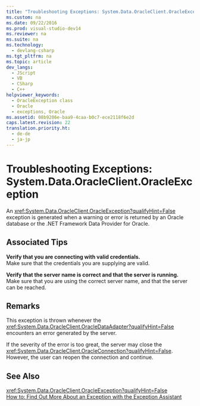 ```yaml
---
title: "Troubleshooting Exceptions: System.Data.OracleClient.OracleException"
ms.custom: na
ms.date: 09/22/2016
ms.prod: visual-studio-dev14
ms.reviewer: na
ms.suite: na
ms.technology: 
  - devlang-csharp
ms.tgt_pltfrm: na
ms.topic: article
dev_langs: 
  - JScript
  - VB
  - CSharp
  - C++
helpviewer_keywords: 
  - OracleException class
  - Oracle
  - exceptions, Oracle
ms.assetid: 08b9206e-baa9-4caa-b0c7-ece2118f6e2d
caps.latest.revision: 22
translation.priority.ht: 
  - de-de
  - ja-jp
---
```

# Troubleshooting Exceptions: System.Data.OracleClient.OracleException
An <xref:System.Data.OracleClient.OracleException?qualifyHint=False> exception is generated when a warning or error is returned by an Oracle database or the .NET Framework Data Provider for Oracle.  
  
## Associated Tips  
 **Verify that you are connecting with valid credentials.**  
 Make sure that the credentials you are supplying are valid.  
  
 **Verify that the server name is correct and that the server is running.**  
 Make sure that you are using the correct server name, and that the server can be reached.  
  
## Remarks  
 This exception is thrown whenever the <xref:System.Data.OracleClient.OracleDataAdapter?qualifyHint=False> encounters an error generated by the server.  
  
 If the severity of the error is too great, the server may close the <xref:System.Data.OracleClient.OracleConnection?qualifyHint=False>. However, the user can reopen the connection and continue.  
  
## See Also  
 <xref:System.Data.OracleClient.OracleException?qualifyHint=False>   
 [How to: Find Out More About an Exception with the Exception Assistant](../vs140/how-to--use-the-exception-assistant.md)